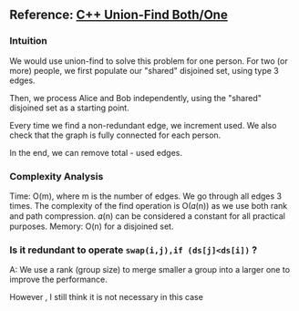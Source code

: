 ## Reference: [C++ Union-Find Both/One](https://leetcode.com/problems/remove-max-number-of-edges-to-keep-graph-fully-traversable/discuss/831536/C%2B%2B-Union-Find-BothOne)


### Intuition
We would use union-find to solve this problem for one person. For two (or more) people, we first populate our "shared" disjoined set, using type 3 edges.

Then, we process Alice and Bob independently, using the "shared" disjoined set as a starting point.

Every time we find a non-redundant edge, we increment used. We also check that the graph is fully connected for each person.

In the end, we can remove total - used edges.

### Complexity Analysis

Time: O(m), where m is the number of edges. We go through all edges 3 times. The complexity of the find operation is O(𝛼(n)) as we use both rank and path compression. 𝛼(n) can be considered a constant for all practical purposes.
Memory: O(n) for a disjoined set.


### Is it redundant to operate ```swap(i,j),if (ds[j]<ds[i])``` ?

  A: We use a rank (group size) to merge smaller a group into a larger one to improve the performance.

However , I still think it is not necessary in this case
